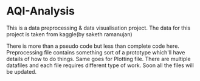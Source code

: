 # AQI-Analysis
This is a data preprocessing &amp; data visualisation project.
The data for this project is taken from kaggle(by saketh ramanujan)

There is more than a pseudo code but less than complete code here. Preprocessing file contains something sort of a prototype which'll have details of how to do things.
Same goes for Plotting file.
There are multiple datafiles and each file requires different type of work. 
Soon all the files will be updated.
